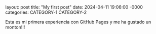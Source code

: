 layout: post
title: "My first post"
date: 2024-04-11 19:06:00 -0000
categories: CATEGORY-1 CATEGORY-2

Esta es mi primera experiencia con GitHub Pages y me ha gustado un monton!!!

